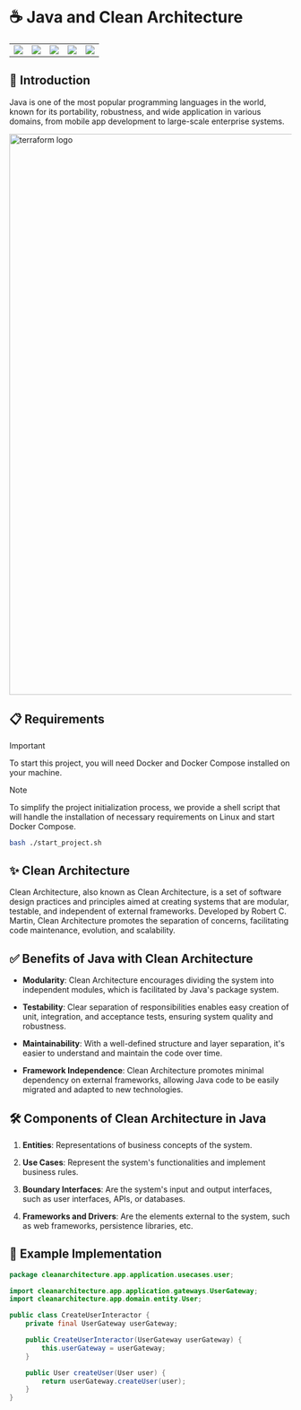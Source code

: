 # ☕ Java and Clean Architecture

<table>
    <tr>
        <td>
            <img src="https://img.shields.io/badge/Java-ED8B00?style=for-the-badge&logo=java&logoColor=white" />
        </td>
        <td>
            <img src="https://img.shields.io/badge/Docker-2496ED?style=for-the-badge&logo=docker&logoColor=white" />
        </td>
        <td>
            <img src="https://img.shields.io/badge/MySQL-00000F?style=for-the-badge&logo=mysql&logoColor=white" />
        </td>
        <td>
            <img src="https://img.shields.io/badge/PostgreSQL-316192?style=for-the-badge&logo=postgresql&logoColor=white" />
        </td>
        <td>
            <img src="https://img.shields.io/badge/Shell_Script-121011?style=for-the-badge&logo=gnu-bash&logoColor=white" />
        </td>
    </tr>
</table>

## 🚀 Introduction
Java is one of the most popular programming languages in the world, known for its portability, robustness, and wide application in various domains, from mobile app development to large-scale enterprise systems.

<img width="1000" src="https://hermes.dio.me/articles/cover/7b89fda2-4af3-4ae0-98bc-ad2b65854909.png" alt="terraform logo">


## 📋 Requirements
> [!IMPORTANT]
> To start this project, you will need Docker and Docker Compose installed on your machine.

> [!NOTE]
> To simplify the project initialization process, we provide a shell script that will handle the installation of necessary requirements on Linux and start Docker Compose.

```bash
bash ./start_project.sh
```

## ✨ Clean Architecture
Clean Architecture, also known as Clean Architecture, is a set of software design practices and principles aimed at creating systems that are modular, testable, and independent of external frameworks. Developed by Robert C. Martin, Clean Architecture promotes the separation of concerns, facilitating code maintenance, evolution, and scalability.

## ✅ Benefits of Java with Clean Architecture
- **Modularity**: Clean Architecture encourages dividing the system into independent modules, which is facilitated by Java's package system.
  
- **Testability**: Clear separation of responsibilities enables easy creation of unit, integration, and acceptance tests, ensuring system quality and robustness.

- **Maintainability**: With a well-defined structure and layer separation, it's easier to understand and maintain the code over time.

- **Framework Independence**: Clean Architecture promotes minimal dependency on external frameworks, allowing Java code to be easily migrated and adapted to new technologies.

## 🛠️ Components of Clean Architecture in Java
1. **Entities**: Representations of business concepts of the system.
  
2. **Use Cases**: Represent the system's functionalities and implement business rules.

3. **Boundary Interfaces**: Are the system's input and output interfaces, such as user interfaces, APIs, or databases.

4. **Frameworks and Drivers**: Are the elements external to the system, such as web frameworks, persistence libraries, etc.

## 📄 Example Implementation
```java
package cleanarchitecture.app.application.usecases.user;

import cleanarchitecture.app.application.gateways.UserGateway;
import cleanarchitecture.app.domain.entity.User;

public class CreateUserInteractor {
    private final UserGateway userGateway;

    public CreateUserInteractor(UserGateway userGateway) {
        this.userGateway = userGateway;
    }

    public User createUser(User user) {
        return userGateway.createUser(user);
    }
}
